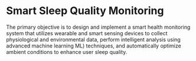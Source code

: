# Smart Sleep Quality Monitoring
The primary objective is to design and implement a smart health monitoring  system that utilizes wearable and smart sensing devices to collect physiological and  environmental data, perform intelligent analysis using advanced machine learning ML)  techniques, and automatically optimize ambient conditions to enhance user sleep quality.
